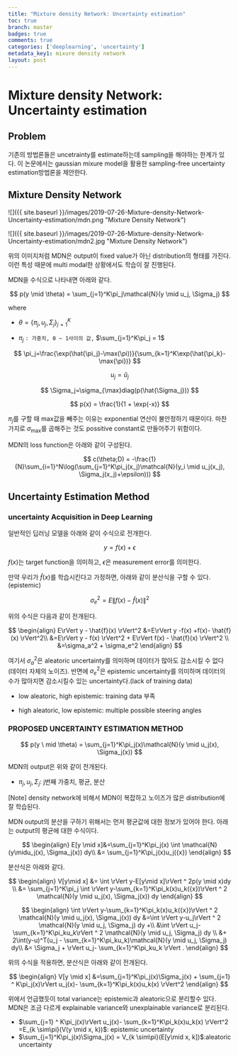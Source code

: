 ```yaml
---
title: "Mixture density Network: Uncertainty estimation"
toc: true
branch: master
badges: true
comments: true
categories: ['deeplearning', 'uncertainty']
metadata_key1: mixure density network
layout: post
---
```




# Mixture density Network: Uncertainty estimation

## Problem

기존의 방법론들은 uncetrainty를 estimate하는데  sampling을 해야하는 한계가 있다. 이 논문에서는 gaussian mixure model을 활용한 sampling-free uncertainty estimation방법론을 제안한다.

## Mixture Density Network


![]({{ site.baseurl }}/images/2019-07-26-Mixture-density-Network-Uncertainty-estimation/mdn.png "Mixture Density Network")

![]({{ site.baseurl }}/images/2019-07-26-Mixture-density-Network-Uncertainty-estimation/mdn2.jpg "Mixture Density Network")

위의 이미지처럼 MDN은 output이 fixed value가 아닌 distribution의 형태를 가진다. 이런 특성 때문에 multi modal한 상황에서도 학습이 잘 진행된다.



MDN을 수식으로 나타내면 아래와 같다.

$$
p(y \mid \theta) = \sum_{j=1}^K\pi_j\mathcal{N}(y \mid u_j, \Sigma_j)
$$

where

- $\theta=\{\pi_j, u_j ,\Sigma_j \}_{j=1}^K$

- $\pi_j$ `: 가중치, 0 ~ 1사이의 값,` $\sum_{j=1}^K\pi_j = 1$

$$
\pi_j=\frac{\exp(\hat{\pi_j}-\max(\pi))}{\sum_{k=1}^K\exp(\hat{\pi_k}-\max{\pi})} 
$$

$$
u_j=\hat{u}_j
$$

$$
\Sigma_j=\sigma_{\max}diag(p(\hat{\Sigma_j}))
$$

$$
p(x) = \frac{1}{1 + \exp(-x)}
$$

$\pi_j$를 구할 때 max값을 빼주는 이유는 exponential 연산이 불안정하기 때문이다. 마찬가지로 $\sigma_{\max}$를 곱해주는 것도 possitive constant로 만들어주기 위함이다.



MDN의 loss function은 아래와 같이 구성된다.

$$
c(\theta;D) = -\frac{1}{N}\sum_{i=1}^N\log(\sum_{j=1}^K\pi_j(x_j)\mathcal{N}(y_i \mid u_j(x_j), \Sigma_j(x_j)+\epsilon)))
$$

## Uncertainty Estimation Method



### uncertainty Acquisition in Deep Learning

일반적인 딥러닝 모델을 아래와 같이 수식으로 전개한다.

$$
y=f(x) + \epsilon
$$

$f(x)$는 target function을 의미하고, $\epsilon$은 measurement error를 의미한다.

만약 우리가 $\hat{f}(x)$를 학습시킨다고 가정하면, 아래와 같이 분산식을 구할 수 있다.(epistemic)

$$
\sigma_e^2 =E\rVert f(x) - \hat{f}(x) \rVert^2
$$

위의 수식은 다음과 같이 전개된다.

$$
\begin{align}
E\rVert y - \hat{f}(x) \rVert^2 &=E\rVert y -f(x) +f(x)- \hat{f}(x) \rVert^2\\
&=E\rVert y - f(x) \rVert^2 + E\rVert f(x) - \hat{f}(x) \rVert^2 \\
&=\sigma_a^2 + \sigma_e^2
\end{align}
$$

여기서 $\sigma_a^2$은 aleatoric uncertainty를 의미하며 데이터가 많아도 감소시킬 수 없다(데이터 자체의 노이즈). 반면에 $\sigma_e^2$은 epistemic uncertainty를 의미하며 데이터의 수가 많아지면 감소시킬수 있는 uncertainty다.(lack of training data) 

- low aleatoric, high epistemic: training data 부족

- high aleatoric, low epistemic: multiple possible steering angles

  

### PROPOSED UNCERTAINTY ESTIMATION METHOD 

$$
p(y \ mid \theta) = \sum_{j=1}^K\pi_j(x)\mathcal{N}(y \mid u_j(x), \Sigma_j(x))
$$

MDN의 output은 위와 같이 전개된다.

- $\pi_j, u_j, \Sigma_j$: j번째 가중치, 평균, 분산

[Note] density network에 비해서 MDN이 복잡하고 노이즈가 많은 distribution에 잘 학습된다.



MDN output의 분산을 구하기 위해서는 먼저 평균값에 대한 정보가 있어야 한다. 아래는 output의 평균에 대한 수식이다.

$$
\begin{align}
E[y \mid x]&=\sum_{j=1}^K\pi_j(x) \int \mathcal{N}(y\midu_j(x), \Sigma_j(x)) dy\\
&= \sum_{j=1}^K\pi_j(x)u_j({x})
\end{align}
$$

분산식은 아래와 같다.

$$
\begin{align}
V[y\mid x] &= \int \rVert  y-E[y\mid x]\rVert ^ 2p(y \mid x)dy \\
&= \sum_{j=1}^K\pi_j \int  \rVert  y-\sum_{k=1}^K\pi_k(x)u_k({x})\rVert ^ 2 \mathcal{N}(y \mid u_j(x), \Sigma_j(x)) dy
\end{align}
$$

$$
\begin{align}
\int  \rVert  y-\sum_{k=1}^K\pi_k(x)u_k({x})\rVert ^ 2 \mathcal{N}(y \mid u_j(x), \Sigma_j(x)) dy &=\int  \rVert  y-u_j\rVert ^ 2 \mathcal{N}(y \mid u_j, \Sigma_j) dy +\\
&\int  \rVert  u_j-\sum_{k=1}^K\pi_ku_k\rVert ^ 2 \mathcal{N}(y \mid u_j, \Sigma_j) dy \\
&+ 2\int(y-u)^T(u_j - \sum_{k=1}^K\pi_ku_k)\mathcal{N}(y \mid u_j, \Sigma_j) dy\\
&= \Sigma_j + \rVert u_j- \sum_{k=1}^K\pi_ku_k \rVert .
\end{align}
$$

위의 수식을 적용하면, 분산식은 아래와 같이 전개된다.

$$
\begin{align}
V[y \mid x] &=\sum_{j=1}^K\pi_j(x)\Sigma_j(x) + \sum_{j=1} ^ K\pi_j(x)\rVert u_j(x)- \sum_{k=1}^K\pi_k(x)u_k(x) \rVert^2
\end{align}
$$

위에서 언급했듯이 total variance는 epistemic과 aleatoric으로 분리할수 있다. MDN은 조금 다르게 explainable variance와 unexplainable variance로 분리된다.

- $\sum_{j=1} ^ K\pi_j(x)\rVert u_j(x)- \sum_{k=1}^K\pi_k(x)u_k(x) \rVert^2 =E_{k \sim\pi}(V(y \mid x, k))$: epistemic uncertainty
- $\sum_{j=1}^K\pi_j(x)\Sigma_j(x) = V_{k \sim\pi}(E[y\mid x, k])$:aleatoric uncertainty